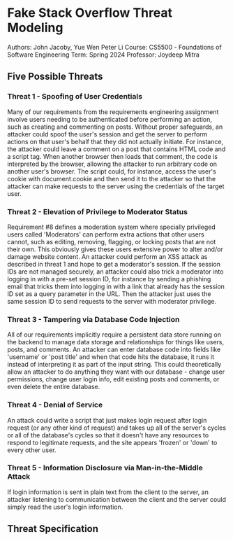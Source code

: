 # Fake Stack Overflow Threat Modeling
Authors: John Jacoby, Yue Wen Peter Li
Course: CS5500 - Foundations of Software Engineering
Term: Spring 2024
Professor: Joydeep Mitra

## Five Possible Threats
### Threat 1 - Spoofing of User Credentials
Many of our requirements from the requirements engineering assignment involve users needing to be authenticated before performing an action, such as creating and commenting on posts. Without proper safeguards, an attacker could spoof the user's session and get the server to perform actions on that user's behalf that they did not actually initiate. For instance, the attacker could leave a comment on a post that contains HTML code and a script tag. When another browser then loads that comment, the code is interpreted by the browser, allowing the attacker to run arbitrary code on another user's browser. The script could, for instance, access the user's cookie with document.cookie and then send it to the attacker so that the attacker can make requests to the server using the credentials of the target user.

### Threat 2 - Elevation of Privilege to Moderator Status
Requirement #8 defines a moderation system where specially privileged users called 'Moderators' can perform extra actions that other users cannot, such as editing, removing, flagging, or locking posts that are not their own. This obviously gives these users extensive power to alter and/or damage website content. An attacker could perform an XSS attack as described in threat 1 and hope to get a moderator's session. If the session IDs are not managed securely, an attacker could also trick a moderator into logging in with a pre-set session ID, for instance by sending a phishing email that tricks them into logging in with a link that already has the session ID set as a query parameter in the URL. Then the attacker just uses the same session ID to send requests to the server with moderator privilege.

### Threat 3 - Tampering via Database Code Injection
All of our requirements implicitly require a persistent data store running on the backend to manage data storage and relationships for things like users, posts, and comments. An attacker can enter database code into fields like 'username' or 'post title' and when that code hits the database, it runs it instead of interpreting it as part of the input string. This could theoretically allow an attacker to do anything they want with our database - change user permissions, change user login info, edit existing posts and comments, or even delete the entire database.

### Threat 4 - Denial of Service
An attack could write a script that just makes login request after login request (or any other kind of request) and takes up all of the server's cycles or all of the database's cycles so that it doesn't have any resources to respond to legitimate requests, and the site appears 'frozen' or 'down' to every other user.

### Threat 5 - Information Disclosure via Man-in-the-Middle Attack
If login information is sent in plain text from the client to the server, an attacker listening to communication between the client and the server could simply read the user's login information.

## Threat Specification

